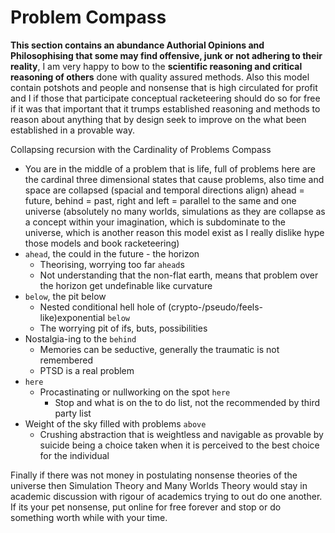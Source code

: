 # Problem Compass

**This section contains an abundance Authorial Opinions and Philosophising that some may find offensive, junk or not adhering to their reality**, I am very happy to bow to the **scientific reasoning and critical reasoning of others** done with quality assured methods. Also this model contain potshots and people and nonsense that is high circulated for profit and I if those that participate conceptual racketeering should do so for free if it was that important that it trumps established reasoning and methods to reason about anything that by design seek to improve on the what been established in a provable way.

Collapsing recursion with the Cardinality of Problems Compass 
- You are in the middle of a problem that is life, full of problems here are the cardinal three dimensional states that cause problems, also time and space are collapsed (spacial and temporal directions align) ahead = future, behind = past, right and left = parallel to the same and one universe (absolutely no many worlds, simulations as they are collapse as a concept within your imagination, which is subdominate to the universe, which is another reason this model exist as I really dislike hype those models and book racketeering)
- `ahead`, the could in the future - the horizon
	- Theorising, worrying too far `ahead`s
	- Not understanding that the non-flat earth, means that problem over the horizon get undefinable like curvature  
- `below`, the pit below
	- Nested conditional hell hole of (crypto-/pseudo/feels-like)exponential  `below`
	- The worrying pit of ifs, buts, possibilities 
- Nostalgia-ing to the `behind`
	- Memories can be seductive, generally the traumatic is not remembered 
	- PTSD is a real problem
- `here` 
	- Procastinating or nullworking on the spot `here`
		- Stop and what is on the to do list, not the recommended by third party list
- Weight of the sky filled with problems `above`
	- Crushing abstraction that is weightless and navigable as provable by suicide being a choice taken when it is perceived to the best choice for the individual  

Finally if there was not money in postulating nonsense theories of the universe then Simulation Theory and Many Worlds Theory would stay in academic discussion with rigour of academics trying to out do one another. If its your pet nonsense, put online for free forever and stop or do something worth while with your time.